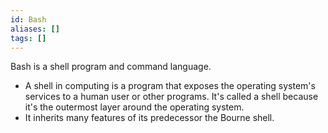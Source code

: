 ```yaml
---
id: Bash
aliases: []
tags: []
---
```

Bash is a shell program and command language. 

- A shell in computing is a program that exposes the operating system's services to a human user or other programs. It's called a shell because it's the outermost layer around the operating system.
- It inherits many features of its predecessor the Bourne shell.
